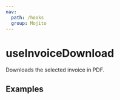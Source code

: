 ```yaml
---
nav:
  path: /hooks
  group: Mojito
---
```


# useInvoiceDownload

Downloads the selected invoice in PDF.


## Examples

<code src="./demo/demo1.tsx" />
